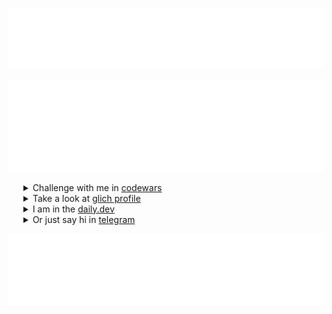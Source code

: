 
[![Metrics](/metrics.classic.svg)](https://t.me/tgxzz)

[![Metrics.plugin.languages.recent](/metrics.plugin.languages.recent.svg)](https://glitch.com/@maxim-klenov)


 <!--- <h4 style="color: #FF0000">Links</h4> --->
<ul color="#34383b">
  <details>
   <summary> Challenge with me in <a href="https://www.codewars.com/users/maxklenov" target="_black">codewars</a></summary>
   <img src="https://www.codewars.com/users/maxklenov/badges/large" width="400" alt="maxim codewars stats">
  </details>
  <details>
   <summary> Take a look at <a href="https://glitch.com/@maxim-klenov" target="_black">glich profile</a></summary>
   <img src="/glitch_prof.png" width="450" alt="maxim glich profile">
  </details>
  </details>
  <details>
   <summary> I am in the <a href="https://dly.to/iAserb6OIiX" target="_black">daily.dev</a></summary>
   <a href="https://app.daily.dev/maxklenov"><img src="https://api.daily.dev/devcards/v2/g1wmm1fUgTK30Zh099RDA.png?type=wide&r=d4g" width="452" alt="Maxim's Dev Card"/></a>
  </details>
  <details>
   <summary> Or just say hi in <a href="https://t.me/tgxzz" target="_black">telegram</a></summary>
   There is no photos. What was I supposed to put in here? 😂
  </details>
</ul>
 
![Metrics.habits.charts](metrics.plugin.habits.facts.svg)
